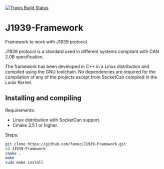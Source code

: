 [![Travis Build Status](https://travis-ci.org/famez/J1939-Framework.svg?branch=master)](https://travis-ci.com/famez/J1939-Framework)

# J1939-Framework
Framework to work with J1939 protocol. 

J1939 protocol is a standard used in different systems compliant with CAN 2.0B specification.

The framework has been developed in C++ in a Linux distribution and compiled using the GNU toolchain. No dependencies are required for the compilation of any of the projects except from SocketCan compiled in the Lunix Kernel.

## Installing and compiling

Requirements:

- Linux distribution with SocketCan support.
- Cmake 3.5.1 or higher.

Steps:

```bash
git clone https://github.com/famez/J1939-Framework.git
cd J1939-Framework
cmake .
make
sudo make install
```
    
